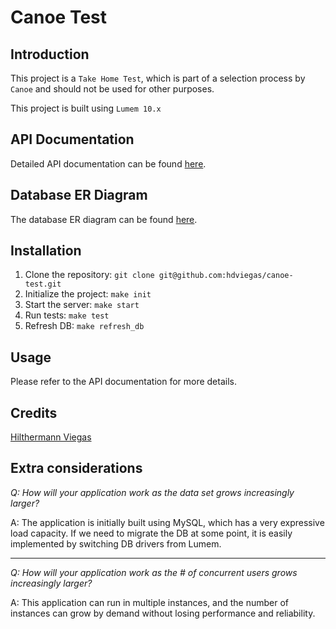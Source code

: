 # Canoe Test

## Introduction

This project is a `Take Home Test`, which is part of a selection process by `Canoe` and should not be used for other purposes.

This project is built using `Lumem 10.x`

## API Documentation

Detailed API documentation can be found [here](docs/API.md).

## Database ER Diagram

The database ER diagram can be found [here](docs/ER_diagram.png).

## Installation

1. Clone the repository: `git clone git@github.com:hdviegas/canoe-test.git`
2. Initialize the project: `make init`
3. Start the server: `make start`
4. Run tests: `make test`
5. Refresh DB: `make refresh_db`

## Usage

Please refer to the API documentation for more details.

## Credits

[Hilthermann Viegas](https://www.linkedin.com/in/hdviegas/)

## Extra considerations
*Q: How will your application work as the data set grows increasingly larger?*

A: The application is initially built using MySQL, which has a very expressive load capacity. If we need to migrate the DB at some point, it is easily implemented by switching DB drivers from Lumem.


---

*Q: How will your application work as the # of concurrent users grows increasingly larger?*

A: This application can run in multiple instances, and the number of instances can grow by demand without losing performance and reliability.
